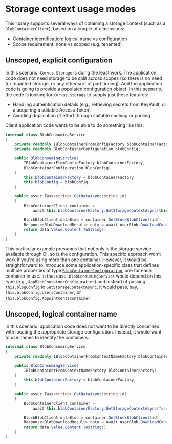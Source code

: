# Storage context usage modes

This library supports several ways of obtaining a storage context (such as a `BlobContainerClient`), based on a couple of dimensions:

* Container identification: logical name vs configuration
* Scope requirement: none vs scoped (e.g. tenanted)

## Unscoped, explicit configuration

In this scenario, `Corvus.Storage` is doing the least work. The application code does not need storage to be split across scopes (so there is no need for tenanted storage, or any other sort of partitioning). And the application code is going to provide a populated configuration object. In this scenario, the code is looking for `Corvus.Storage` to supply just these features:

* Handling authentication details (e.g., retrieving secrets from KeyVault, or a acquiring a suitable Access Token)
* Avoiding duplication of effort through suitable caching or pooling

Client application code wants to be able to do something like this:

```cs
internal class BlobConsumingService
{
    private readonly IBlobContainerFromConfigFactory blobContainerFactory;
    private readonly BlobContainerConfiguration blobConfig;

    public BlobConsumingService(
        IBlobContainerFromConfigFactory blobContainerFactory,
        BlobContainerConfiguration blobConfig)
    {
        this.blobContainerFactory = blobContainerFactory;
        this.blobConfig = blobConfig;
    }

    public async Task<string> GetDataAsync(string id)
    {
        BlobContainerClient container =
            await this.blobContainerFactory.GetStorageContextAsync(this.blobConfig);

        BlockBlobClient dataBlob = container.GetBlockBlobClient(id);
        Response<BlobDownloadResult> data = await userBlob.DownloadContentAsync();
        return data.Value.Content.ToString();
    }
}
```

This particular example presumes that not only is the storage service available through DI, so is the configuration. This specific approach won't work if you're using more than one container. However, it would be straightforward to introduce some application-specific class that defines multiple properties of type [`BlobContainerConfiguration`](xref:Corvus.Storage.Azure.BlobStorage.BlobContainerConfiguration), one for each container in use. In that case, `BlobConsumingService` would depend on this type (e.g., `AppBlobContainerConfiguration`) and instead of passing `this.blogConfig` to `GetStorageContextAsync`, it would pass, say, `this.blobConfig.UsersContainer`, or `this.blobConfig.AppointmentsContainer`.

## Unscoped, logical container name

In this scenario, application code does not want to be directly concerned with locating the appropriate storage configuration. Instead, it would want to use names to identify the containers.

```cs
internal class BlobConsumingService
{
    private readonly IBlobContainerFromContextNameFactory blobContainerFactory;

    public BlobConsumingService(
        IBlobContainerFromContextNameFactory blobContainerFactory)
    {
        this.blobContainerFactory = blobContainerFactory;
    }

    public async Task<string> GetDataAsync(string id)
    {
        BlobContainerClient container =
            await this.blobContainerFactory.GetStorageContextAsync("users");

        BlockBlobClient dataBlob = container.GetBlockBlobClient(id);
        Response<BlobDownloadResult> data = await userBlob.DownloadContentAsync();
        return data.Value.Content.ToString();
    }
}
```